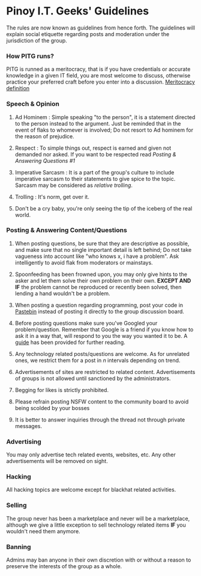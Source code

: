 # Pinoy I.T. Geeks' Guidelines
The rules are now known as guidelines from hence forth. The guidelines will explain social etiquette regarding posts and moderation under the jurisdiction of the group.

### How PITG runs?
PITG is runned as a meritocracy, that is if you have credentials or accurate knowledge in a given IT field, you are most welcome to discuss, otherwise practice your preferred craft before you enter into a discussion.  [Meritocracy definition](http://en.wikipedia.org/wiki/Meritocracy)

### Speech & Opinion
1. Ad Hominem : Simple speaking "to the person", it is a statement directed to the person instead to the argument. Just be reminded that in the event of flaks to whomever is involved; Do not resort to Ad hominem for the reason of prejudice. 

2. Respect : To simple things out, respect is earned and given not demanded nor asked. If you want to be respected read *Posting & Answering Questions #1*

3. Imperative Sarcasm : It is a part of the group's culture to include imperative sarcasm to their statements to give spice to the topic. Sarcasm may be considered as *relative trolling*.

4. Trolling : It's norm, get over it.

5. Don't be a cry baby, you're only seeing the tip of the iceberg of the real world.

### Posting & Answering Content/Questions
1. When posting questions, be sure that they are descriptive as possible, and make sure that no single important detail is left behind; Do not take vagueness into account like "who knows x, i have a problem". Ask intelligently to avoid flak from moderators or mainstays.

2. Spoonfeeding has been frowned upon, you may only give hints to the asker and let them solve their own problem on their own. **EXCEPT AND IF** the problem cannot be reproduced or recently been solved, then lending a hand wouldn't be a problem.

3. When posting a question regarding programming, post your code in [Pastebin](http://pastebin.com) instead of posting it directly to the group discussion board.

4. Before posting questions make sure you've Googled your problem/question. Remember that Google is a friend if you know how to ask it in a way that, will respond to you the way you wanted it to be. A [guide](https://www.facebook.com/notes/pinoy-it-geeks/how-to-use-and-maximize-google/512001068881778) has been provided for further reading.

5. Any technology related posts/questions are welcome. As for unrelated ones, we restrict them for a post in *n* intervals depending on trend.

6. Advertisements of sites are restricted to related content. Advertisements of groups is not allowed until sanctioned by the administrators.

7. Begging for likes is strictly prohibited.

8. Please refrain posting NSFW content to the community board to avoid being scolded by your bosses

9. It is better to answer inquiries through the thread not through private messages.

### Advertising
You may only advertise tech related events, websites, etc. Any other advertisements will be removed on sight.

### Hacking
All hacking topics are welcome except for blackhat related activities.

### Selling
The group never has been a marketplace and never will be a marketplace, although we give a little exception to sell technology related items **IF** you wouldn't need them anymore.

### Banning
Admins may ban anyone in their own discretion with or without a reason to preserve the interests of the group as a whole.
